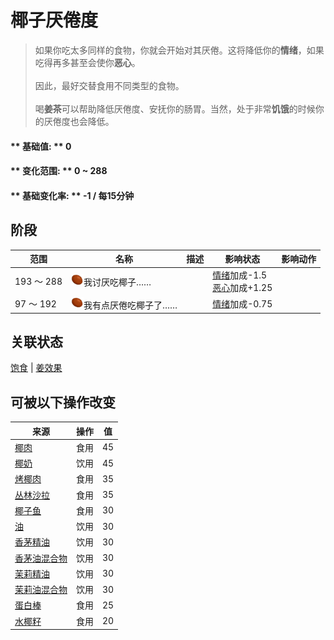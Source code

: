 # 椰子<nobr>厌倦度</nobr>  
> 如果你吃太多同样的食物，你就会开始对其厌倦。这将降低你的<b>情绪</b>，如果吃得再多甚至会使你<b>恶心</b>。<br><br>因此，最好交替食用不同类型的食物。<br><br>喝<b>姜茶</b>可以帮助降低厌倦度、安抚你的肠胃。当然，处于非常<b>饥饿</b>的时候你的厌倦度也会降低。  
  
#### ** 基础值: ** 0   
#### ** 变化范围: ** 0 ~ 288  
#### ** 基础变化率: ** -1 / 每15分钟  
## 阶段  
范围  |  名称  |  描述  |  影响状态  |  影响动作  
----  |  ----  |  ----  |  ----  |  ----  
193 ～ 288  |  <img decoding="async" src="Sprite/SaturationCoconuts.png" href="a.md" style="max-width:20px;max-height:20px;">我讨厌吃椰子……  |    |  [情绪](Morale.md)加成-1.5<br>[恶心](Nausea.md)加成+1.25  |    
97 ～ 192  |  <img decoding="async" src="Sprite/SaturationCoconuts.png" href="a.md" style="max-width:20px;max-height:20px;">我有点厌倦吃椰子了……  |    |  [情绪](Morale.md)加成-0.75  |    
## 关联状态  
[饱食](Satiation.md)  |  [姜效果](GingerEffect.md)  
## 可被以下操作改变  
来源  |  操作  |  值  
----  |  ----  |  ----  
[椰肉](CoconutMeat.md)  |  食用  |  45  
[椰奶](LQ_CoconutMilk.md)  |  饮用  |  45  
[烤椰肉](CoconutMeatCooked.md)  |  食用  |  35  
[丛林沙拉](JungleSalad.md)  |  食用  |  35  
[椰子鱼](CoconutFish.md)  |  食用  |  30  
[油](LQ_Oil.md)  |  饮用  |  30  
[香茅精油](LQ_OilCitronella.md)  |  饮用  |  30  
[香茅油混合物](LQ_OilCitronellaMix.md)  |  饮用  |  30  
[茉莉精油](LQ_OilJasmine.md)  |  饮用  |  30  
[茉莉油混合物](LQ_OilJasmineMix.md)  |  饮用  |  30  
[蛋白棒](ProteinBar.md)  |  食用  |  25  
[水椰籽](NipaSeeds.md)  |  食用  |  20  
